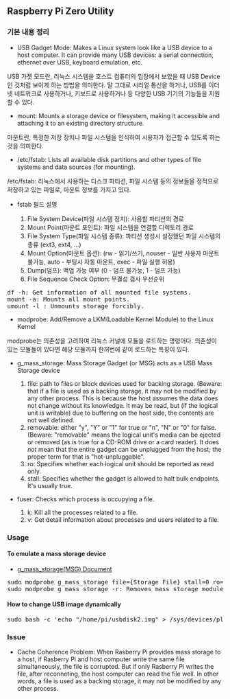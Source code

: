 ## Raspberry Pi Zero Utility

### 기본 내용 정리

* USB Gadget Mode: Makes a Linux system look like a USB device to a host computer. It can provide many USB devices: a serial connection, ethernet over USB, keyboard emulation, etc.

USB 가젯 모드란, 리눅스 시스템을 호스트 컴퓨터의 입장에서 보았을 때 USB Device인 것처럼 보이게 하는 방법을 의미한다. 말 그대로 시리얼 통신을 하거나, USB를 이더넷 네트워크로 사용하거나, 키보드로 사용하거나 등 다양한 USB 기기의 기능들을 지원할 수 있다.

* mount: Mounts a storage device or filesystem, making it accessible and attaching it to an existing directory structure.

마운트란, 특정한 저장 장치나 파일 시스템을 인식하여 시용자가 접근할 수 있도록 하는 것을 의미한다.

* /etc/fstab: Lists all available disk partitions and other types of file systems and data sources (for mounting).

/etc/fstab: 리눅스에서 사용하는 디스크 파티션, 파일 시스템 등의 정보들을 정적으로 저장하고 있는 파일로, 마운트 정보를 가지고 있다.

* fstab 필드 설명

  1) File System Device(파일 시스템 장치): 사용할 파티션의 경로
  2) Mount Point(마운트 포인트): 파일 시스템을 연결할 디렉토리 경로
  3) File System Type(파일 시스템 종류): 파티션 생성시 설정했던 파일 시스템의 종류 (ext3, ext4, ...)
  4) Mount Option(마운트 옵션): (rw - 읽기/쓰기, nouser - 일반 사용자 마운트 불가능, auto - 부팅시 자동 마운트, exec - 파일 실행 허용)
  5) Dump(덤프): 백업 가능 여부 (0 - 덤프 불가능, 1 - 덤프 가능)
  6) File Sequence Check Option: 무결성 검사 우선순위

<pre>
df -h: Get information of all mounted file systems.
mount -a: Mounts all mount points.
umount -l : Unmounts storage forcibly.
</pre>

* modprobe: Add/Remove a LKM(Loadable Kernel Module) to the Linux Kernel

modprobe는 의존성을 고려하여 리눅스 커널에 모듈을 로드하는 명령어다. 의존성이 있는 모듈들이 있다면 해당 모듈까지 한꺼번에 같이 로드하는 특징이 있다.

* g_mass_storage: Mass Storage Gadget (or MSG) acts as a USB Mass Storage device

  1) file: path to files or block devices used for backing storage. (Beware: that if a file is used as a backing storage, it may not be modified by any other process. This is because the host assumes the data does not change without its knowledge. It may be  read, but (if the logical unit is writable) due to buffering on the host side, the contents are not well defined.
  2) removable: either "y", "Y" or "1" for true or "n", "N" or "0" for false. (Beware: "removable" means the logical unit's media can be  ejected or removed (as is true for a CD-ROM drive or a card reader).  It does *not* mean that the entire gadget can be unplugged from the host; the proper term for that is "hot-unpluggable".
  3) ro: Specifies whether each logical unit should be reported as read only.
  4) stall: Specifies whether the gadget is allowed to halt bulk endpoints. It's usually true.

* fuser: Checks which process is occupying a file.

  1) k: Kill all the processes related to a file.
  2) v: Get detail information about processes and users related to a file.

### Usage

#### To emulate a mass storage device

* [g_mass_storage(MSG) Document](https://www.kernel.org/doc/Documentation/usb/mass-storage.txt)

<pre>
sudo modprobe g_mass_storage file={Storage File} stall=0 ro=0 removable=1
sudo modprobe g_mass_storage -r: Removes mass storage module
</pre>

#### How to change USB image dynamically

<pre>
sudo bash -c 'echo "/home/pi/usbdisk2.img" > /sys/devices/platform/soc/20980000.usb/gadget/lun0/file'
</pre>

### Issue

* Cache Coherence Problem: When Rasberry Pi provides mass storage to a host, if Rasberry Pi and host computer write the same file simultaneously, the file is corrupted. But if only Rasberry Pi writes the file, after reconneting, the host computer can read the file well. In other words, a file is used as a backing storage, it may not  be modified by any other process.
